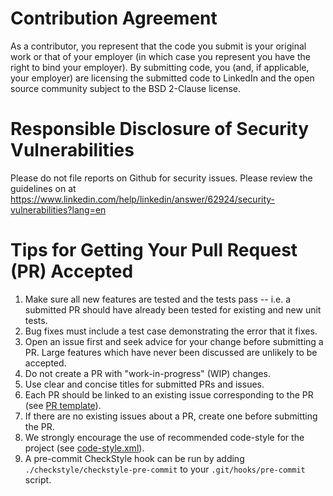 Contribution Agreement
======================

As a contributor, you represent that the code you submit is your
original work or that of your employer (in which case you represent you
have the right to bind your employer). By submitting code, you (and, if
applicable, your employer) are licensing the submitted code to LinkedIn
and the open source community subject to the BSD 2-Clause license. 

Responsible Disclosure of Security Vulnerabilities
==================================================

Please do not file reports on Github for security issues.
Please review the guidelines on at 
https://www.linkedin.com/help/linkedin/answer/62924/security-vulnerabilities?lang=en

Tips for Getting Your Pull Request (PR) Accepted
===========================================

1. Make sure all new features are tested and the tests pass -- i.e. a submitted PR should have already been tested for 
existing and new unit tests.
2. Bug fixes must include a test case demonstrating the error that it fixes.
3. Open an issue first and seek advice for your change before submitting a PR. Large features which have never been 
discussed are unlikely to be accepted.
4. Do not create a PR with "work-in-progress" (WIP) changes.
5. Use clear and concise titles for submitted PRs and issues.
6. Each PR should be linked to an existing issue corresponding to the PR 
(see [PR template](https://github.com/linkedin/cruise-control/blob/migrate_to_kafka_2_4/docs/pull_request_template.md)).
7. If there are no existing issues about a PR, create one before submitting the PR.
8. We strongly encourage the use of recommended code-style for the project 
(see [code-style.xml](https://github.com/linkedin/cruise-control/blob/migrate_to_kafka_2_4/docs/code-style.xml)).
9. A pre-commit CheckStyle hook can be run by adding `./checkstyle/checkstyle-pre-commit` to your `.git/hooks/pre-commit` script.
